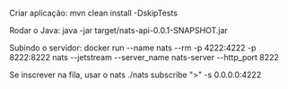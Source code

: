 Criar aplicação:
mvn clean install -DskipTests

Rodar o Java:
java -jar target/nats-api-0.0.1-SNAPSHOT.jar

Subindo o servidor:
docker run --name nats --rm -p 4222:4222 -p 8222:8222 nats --jetstream --server_name nats-server --http_port 8222

Se inscrever na fila, usar o nats
./nats subscribe ">" -s 0.0.0.0:4222
